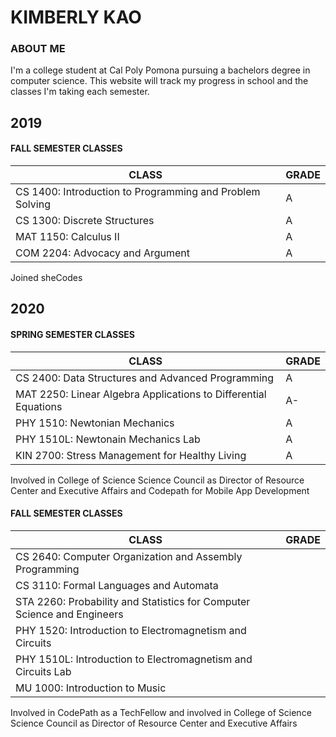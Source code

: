 # KIMBERLY KAO

### ABOUT ME
I'm a college student at Cal Poly Pomona pursuing a bachelors degree in computer science. 
This website will track my progress in school and the classes I'm taking each semester. 

## 2019

#### FALL SEMESTER CLASSES

| CLASS | GRADE |
| ----- | ----- |
| CS 1400: Introduction to Programming and Problem Solving | A |
| CS 1300: Discrete Structures | A |
| MAT 1150: Calculus II | A |
| COM 2204: Advocacy and Argument | A |

Joined sheCodes

## 2020

#### SPRING SEMESTER CLASSES

| CLASS | GRADE |
| ----- | ----- |
| CS 2400: Data Structures and Advanced Programming | A |
| MAT 2250: Linear Algebra Applications to Differential Equations | A- |
| PHY 1510: Newtonian Mechanics | A |
| PHY 1510L: Newtonain Mechanics Lab | A |
| KIN 2700: Stress Management for Healthy Living | A |

Involved in College of Science Science Council as Director of Resource Center and Executive Affairs and Codepath for Mobile App Development

#### FALL SEMESTER CLASSES
| CLASS | GRADE |
| ----- | ----- |
| CS 2640: Computer Organization and Assembly Programming |  |
| CS 3110: Formal Languages and Automata |  |
| STA 2260: Probability and Statistics for Computer Science and Engineers |  |
| PHY 1520: Introduction to Electromagnetism and Circuits |  |
| PHY 1510L: Introduction to Electromagnetism and Circuits Lab |  |
| MU 1000: Introduction to Music |  |

Involved in CodePath as a TechFellow and involved in College of Science Science Council as Director of Resource Center and Executive Affairs



